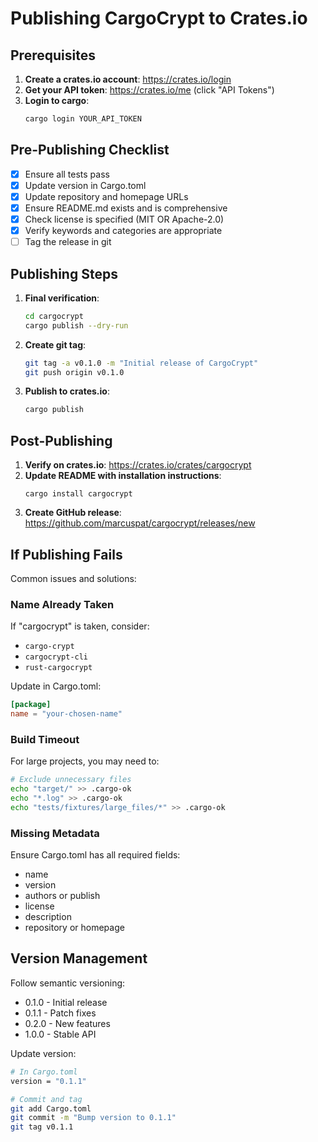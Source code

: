 # Publishing CargoCrypt to Crates.io

## Prerequisites

1. **Create a crates.io account**: https://crates.io/login
2. **Get your API token**: https://crates.io/me (click "API Tokens")
3. **Login to cargo**: 
   ```bash
   cargo login YOUR_API_TOKEN
   ```

## Pre-Publishing Checklist

- [x] Ensure all tests pass
- [x] Update version in Cargo.toml
- [x] Update repository and homepage URLs
- [x] Ensure README.md exists and is comprehensive
- [x] Check license is specified (MIT OR Apache-2.0)
- [x] Verify keywords and categories are appropriate
- [ ] Tag the release in git

## Publishing Steps

1. **Final verification**:
   ```bash
   cd cargocrypt
   cargo publish --dry-run
   ```

2. **Create git tag**:
   ```bash
   git tag -a v0.1.0 -m "Initial release of CargoCrypt"
   git push origin v0.1.0
   ```

3. **Publish to crates.io**:
   ```bash
   cargo publish
   ```

## Post-Publishing

1. **Verify on crates.io**: https://crates.io/crates/cargocrypt
2. **Update README with installation instructions**:
   ```
   cargo install cargocrypt
   ```
3. **Create GitHub release**: https://github.com/marcuspat/cargocrypt/releases/new

## If Publishing Fails

Common issues and solutions:

### Name Already Taken
If "cargocrypt" is taken, consider:
- `cargo-crypt`
- `cargocrypt-cli`
- `rust-cargocrypt`

Update in Cargo.toml:
```toml
[package]
name = "your-chosen-name"
```

### Build Timeout
For large projects, you may need to:
```bash
# Exclude unnecessary files
echo "target/" >> .cargo-ok
echo "*.log" >> .cargo-ok
echo "tests/fixtures/large_files/*" >> .cargo-ok
```

### Missing Metadata
Ensure Cargo.toml has all required fields:
- name
- version  
- authors or publish
- license
- description
- repository or homepage

## Version Management

Follow semantic versioning:
- 0.1.0 - Initial release
- 0.1.1 - Patch fixes
- 0.2.0 - New features
- 1.0.0 - Stable API

Update version:
```bash
# In Cargo.toml
version = "0.1.1"

# Commit and tag
git add Cargo.toml
git commit -m "Bump version to 0.1.1"
git tag v0.1.1
```